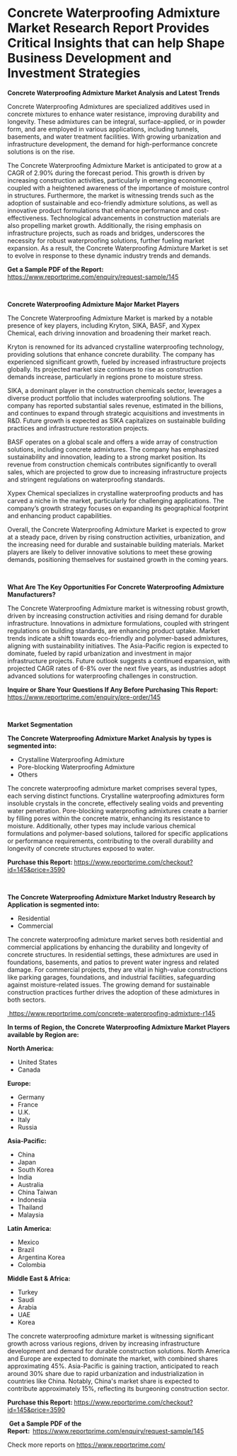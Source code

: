 <p><h1>Concrete Waterproofing Admixture Market Research Report Provides Critical Insights that can help Shape Business Development and Investment Strategies</h1></p><p><strong>Concrete Waterproofing Admixture Market Analysis and Latest Trends</strong></p>
<p><p>Concrete Waterproofing Admixtures are specialized additives used in concrete mixtures to enhance water resistance, improving durability and longevity. These admixtures can be integral, surface-applied, or in powder form, and are employed in various applications, including tunnels, basements, and water treatment facilities. With growing urbanization and infrastructure development, the demand for high-performance concrete solutions is on the rise.</p><p>The Concrete Waterproofing Admixture Market is anticipated to grow at a CAGR of 2.90% during the forecast period. This growth is driven by increasing construction activities, particularly in emerging economies, coupled with a heightened awareness of the importance of moisture control in structures. Furthermore, the market is witnessing trends such as the adoption of sustainable and eco-friendly admixture solutions, as well as innovative product formulations that enhance performance and cost-effectiveness. Technological advancements in construction materials are also propelling market growth. Additionally, the rising emphasis on infrastructure projects, such as roads and bridges, underscores the necessity for robust waterproofing solutions, further fueling market expansion. As a result, the Concrete Waterproofing Admixture Market is set to evolve in response to these dynamic industry trends and demands.</p></p>
<p><strong>Get a Sample PDF of the Report:&nbsp;</strong> <a href="https://www.reportprime.com/enquiry/request-sample/145?utm_campaign=3014&utm_medium=2&utm_source=Github&utm_content=ia&utm_term=18032025&utm_id=concrete-waterproofing-admixture">https://www.reportprime.com/enquiry/request-sample/145</a></p>
<p>&nbsp;</p>
<p><strong>Concrete Waterproofing Admixture Major Market Players</strong></p>
<p><p>The Concrete Waterproofing Admixture Market is marked by a notable presence of key players, including Kryton, SIKA, BASF, and Xypex Chemical, each driving innovation and broadening their market reach.</p><p>Kryton is renowned for its advanced crystalline waterproofing technology, providing solutions that enhance concrete durability. The company has experienced significant growth, fueled by increased infrastructure projects globally. Its projected market size continues to rise as construction demands increase, particularly in regions prone to moisture stress.</p><p>SIKA, a dominant player in the construction chemicals sector, leverages a diverse product portfolio that includes waterproofing solutions. The company has reported substantial sales revenue, estimated in the billions, and continues to expand through strategic acquisitions and investments in R&D. Future growth is expected as SIKA capitalizes on sustainable building practices and infrastructure restoration projects.</p><p>BASF operates on a global scale and offers a wide array of construction solutions, including concrete admixtures. The company has emphasized sustainability and innovation, leading to a strong market position. Its revenue from construction chemicals contributes significantly to overall sales, which are projected to grow due to increasing infrastructure projects and stringent regulations on waterproofing standards.</p><p>Xypex Chemical specializes in crystalline waterproofing products and has carved a niche in the market, particularly for challenging applications. The company’s growth strategy focuses on expanding its geographical footprint and enhancing product capabilities.</p><p>Overall, the Concrete Waterproofing Admixture Market is expected to grow at a steady pace, driven by rising construction activities, urbanization, and the increasing need for durable and sustainable building materials. Market players are likely to deliver innovative solutions to meet these growing demands, positioning themselves for sustained growth in the coming years.</p></p>
<p>&nbsp;</p>
<p><strong>What Are The Key Opportunities For Concrete Waterproofing Admixture Manufacturers?</strong></p>
<p><p>The Concrete Waterproofing Admixture market is witnessing robust growth, driven by increasing construction activities and rising demand for durable infrastructure. Innovations in admixture formulations, coupled with stringent regulations on building standards, are enhancing product uptake. Market trends indicate a shift towards eco-friendly and polymer-based admixtures, aligning with sustainability initiatives. The Asia-Pacific region is expected to dominate, fueled by rapid urbanization and investment in major infrastructure projects. Future outlook suggests a continued expansion, with projected CAGR rates of 6-8% over the next five years, as industries adopt advanced solutions for waterproofing challenges in construction.</p></p>
<p><strong>Inquire or Share Your Questions If Any Before Purchasing This Report:</strong> <a href="https://www.reportprime.com/enquiry/pre-order/145?utm_campaign=3014&utm_medium=2&utm_source=Github&utm_content=ia&utm_term=18032025&utm_id=concrete-waterproofing-admixture">https://www.reportprime.com/enquiry/pre-order/145</a></p>
<p>&nbsp;</p>
<p><strong>Market Segmentation</strong></p>
<p><strong>The Concrete Waterproofing Admixture Market Analysis by types is segmented into:</strong></p>
<p><ul><li>Crystalline Waterproofing Admixture</li><li>Pore-blocking Waterproofing Admixture</li><li>Others</li></ul></p>
<p><p>The concrete waterproofing admixture market comprises several types, each serving distinct functions. Crystalline waterproofing admixtures form insoluble crystals in the concrete, effectively sealing voids and preventing water penetration. Pore-blocking waterproofing admixtures create a barrier by filling pores within the concrete matrix, enhancing its resistance to moisture. Additionally, other types may include various chemical formulations and polymer-based solutions, tailored for specific applications or performance requirements, contributing to the overall durability and longevity of concrete structures exposed to water.</p></p>
<p><strong>Purchase this Report:&nbsp;</strong><a href="https://www.reportprime.com/checkout?id=145&price=3590&utm_campaign=3014&utm_medium=2&utm_source=Github&utm_content=ia&utm_term=18032025&utm_id=concrete-waterproofing-admixture">https://www.reportprime.com/checkout?id=145&price=3590</a></p>
<p>&nbsp;</p>
<p><strong>The Concrete Waterproofing Admixture Market Industry Research by Application is segmented into:</strong></p>
<p><ul><li>Residential</li><li>Commercial</li></ul></p>
<p><p>The concrete waterproofing admixture market serves both residential and commercial applications by enhancing the durability and longevity of concrete structures. In residential settings, these admixtures are used in foundations, basements, and patios to prevent water ingress and related damage. For commercial projects, they are vital in high-value constructions like parking garages, foundations, and industrial facilities, safeguarding against moisture-related issues. The growing demand for sustainable construction practices further drives the adoption of these admixtures in both sectors.</p></p>
<p><a href="https://www.reportprime.com/concrete-waterproofing-admixture-r145?utm_campaign=3014&utm_medium=2&utm_source=Github&utm_content=ia&utm_term=18032025&utm_id=concrete-waterproofing-admixture">&nbsp;https://www.reportprime.com/concrete-waterproofing-admixture-r145</a></p>
<p><strong>In terms of Region, the Concrete Waterproofing Admixture Market Players available by Region are:</strong></p>
<p>
    <p> <strong> North America: </strong>
        <ul>
            <li>United States</li>
            <li>Canada</li>
        </ul>
        </p> 
    <p> <strong> Europe: </strong>
        <ul>
            <li>Germany</li>
            <li>France</li>
            <li>U.K.</li>
            <li>Italy</li>
            <li>Russia</li>
        </ul>
        </p> 
    <p> <strong> Asia-Pacific: </strong>
        <ul>
            <li>China</li>
            <li>Japan</li>
            <li>South Korea</li>
            <li>India</li>
            <li>Australia</li>
            <li>China Taiwan</li>
            <li>Indonesia</li>
            <li>Thailand</li>
            <li>Malaysia</li>
        </ul>
        </p> 
    <p> <strong> Latin America: </strong>
        <ul>
            <li>Mexico</li>
            <li>Brazil</li>
            <li>Argentina Korea</li>
            <li>Colombia</li>
        </ul>
        </p> 
    <p> <strong> Middle East & Africa: </strong>
        <ul>
            <li>Turkey</li>
            <li>Saudi</li>
            <li>Arabia</li>
            <li>UAE</li>
            <li>Korea</li>
        </ul>
    </p>
    </p>
<p><p>The concrete waterproofing admixture market is witnessing significant growth across various regions, driven by increasing infrastructure development and demand for durable construction solutions. North America and Europe are expected to dominate the market, with combined shares approximating 45%. Asia-Pacific is gaining traction, anticipated to reach around 30% share due to rapid urbanization and industrialization in countries like China. Notably, China's market share is expected to contribute approximately 15%, reflecting its burgeoning construction sector.</p></p>
<p><strong>Purchase this Report: </strong><a href="https://www.reportprime.com/checkout?id=145&price=3590&utm_campaign=3014&utm_medium=2&utm_source=Github&utm_content=ia&utm_term=18032025&utm_id=concrete-waterproofing-admixture">https://www.reportprime.com/checkout?id=145&price=3590</a></p>
<p>&nbsp;<strong>Get a Sample PDF of the Report:&nbsp;&nbsp;</strong><a href="https://www.reportprime.com/enquiry/request-sample/145?utm_campaign=3014&utm_medium=2&utm_source=Github&utm_content=ia&utm_term=18032025&utm_id=concrete-waterproofing-admixture">https://www.reportprime.com/enquiry/request-sample/145</a></p>
<p><strong></strong></p>
<p>Check more reports on <a href="https://www.reportprime.com/?utm_campaign=3014&utm_medium=2&utm_source=Github&utm_content=ia&utm_term=18032025&utm_id=concrete-waterproofing-admixture">https://www.reportprime.com/</a></p>